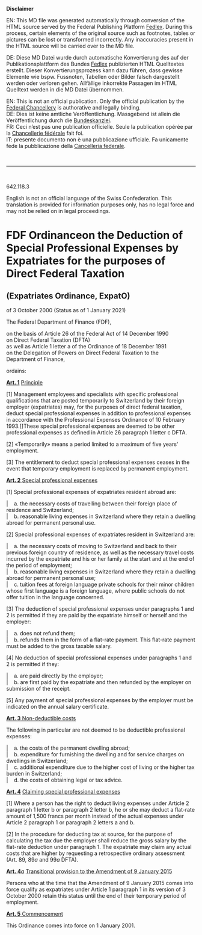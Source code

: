
**Disclaimer**  

EN: This MD file was generated automatically through conversion of the HTML source served by the Federal Publishing Platform [Fedlex](https://www.fedlex.admin.ch/).
During this process, certain elements of the original source such as footnotes, tables or pictures can be lost or transformed incorrectly. Any inaccuracies present in the HTML source will be carried over to the MD file.  

DE: Diese MD Datei wurde durch automatische Konvertierung des auf der Publikationsplattform des Bundes [Fedlex](https://www.fedlex.admin.ch/) publizierten HTML Quelltextes erstellt.
Dieser Konvertierungsprozess kann dazu führen, dass gewisse Elemente wie bspw. Fussnoten, Tabellen oder Bilder falsch dargestellt werden oder verloren gehen.
Allfällige inkorrekte Passagen im HTML Quelltext werden in die MD Datei übernommen.  

EN: This is not an official publication. Only the official publication by the [Federal Chancellery](https://www.bk.admin.ch/bk/en/home.html) is authorative and legally binding.  
DE: Dies ist keine amtliche Veröffentlichung. Massgebend ist allein die Veröffentlichung durch die [Bundeskanzlei](https://www.bk.admin.ch/bk/de/home.html).  
FR: Ceci n’est pas une publication officielle. Seule la publication opérée par la [Chancellerie fédérale](https://www.bk.admin.ch/bk/fr/home.html) fait foi.  
IT: presente documento non è una pubblicazione ufficiale. Fa unicamente fede la pubblicazione della [Cancelleria federale](https://www.bk.admin.ch/bk/it/home.html).  

&nbsp;

----

&nbsp;

642.118.3 

English is not an official language of the Swiss Confederation. This translation is provided for information purposes only, has no legal force and may not be relied on in legal proceedings.

# FDF Ordinanceon the Deduction of Special Professional Expenses by Expatriates for the purposes of Direct Federal Taxation

## (Expatriates Ordinance, ExpatO)

of 3 October 2000 (Status as of 1 January 2021) 

The Federal Department of Finance (FDF),

on the basis of Article 26 of the Federal Act of 14 December 1990   
on Direct Federal Taxation (DFTA)  
as well as Article 1 letter a of the Ordinance of 18 December 1991   
on the Delegation of Powers on Direct Federal Taxation to the   
Department of Finance,

ordains:

[**Art. 1**](https://www.fedlex.admin.ch/eli/cc/2000/471/en#art_1) [Principle](https://www.fedlex.admin.ch/eli/cc/2000/471/en#art_1) 

[1] Management employees and specialists with specific professional qualifications that are posted temporarily to Switzerland by their foreign employer (expatriates) may, for the purposes of direct federal taxation, deduct special professional expenses in addition to professional expenses in accordance with the Professional Expenses Ordinance of 10 February 1993.[]These special professional expenses are deemed to be other professional expenses as defined in Article 26 paragraph 1 letter c DFTA.

[2] «Temporarily» means a period limited to a maximum of five years' employment.

[3] The entitlement to deduct special professional expenses ceases in the event that temporary employment is replaced by permanent employment.

[**Art. 2** Special professional expenses](https://www.fedlex.admin.ch/eli/cc/2000/471/en#art_2) 

[1] Special professional expenses of expatriates resident abroad are:


|    a. the necessary costs of travelling between their foreign place of residence and Switzerland;  
|    b. reasonable living expenses in Switzerland where they retain a dwelling abroad for permanent personal use.

[2] Special professional expenses of expatriates resident in Switzerland are:


|    a. the necessary costs of moving to Switzerland and back to their previous foreign country of residence, as well as the necessary travel costs incurred by the expatriate and his or her family at the start and at the end of the period of employment;  
|    b. reasonable living expenses in Switzerland where they retain a dwelling abroad for permanent personal use;  
|    c. tuition fees at foreign language private schools for their minor children whose first language is a foreign language, where public schools do not offer tuition in the language concerned.

[3] The deduction of special professional expenses under paragraphs 1 and 2 is permitted if they are paid by the expatriate himself or herself and the employer:


|    a. does not refund them;  
|    b. refunds them in the form of a flat-rate payment. This flat-rate payment must be added to the gross taxable salary.

[4] No deduction of special professional expenses under paragraphs 1 and 2 is permitted if they:


|    a. are paid directly by the employer;  
|    b. are first paid by the expatriate and then refunded by the employer on submission of the receipt.

[5] Any payment of special professional expenses by the employer must be indicated on the annual salary certificate.

[**Art. 3** Non-deductible costs](https://www.fedlex.admin.ch/eli/cc/2000/471/en#art_3) 

The following in particular are not deemed to be deductible professional expenses:


|    a. the costs of the permanent dwelling abroad;  
|    b. expenditure for furnishing the dwelling and for service charges on dwellings in Switzerland;  
|    c. additional expenditure due to the higher cost of living or the higher tax burden in Switzerland;  
|    d. the costs of obtaining legal or tax advice.

[**Art. 4**](https://www.fedlex.admin.ch/eli/cc/2000/471/en#art_4) [Claiming special professional expenses](https://www.fedlex.admin.ch/eli/cc/2000/471/en#art_4) 

[1] Where a person has the right to deduct living expenses under Article 2 paragraph 1 letter b or paragraph 2 letter b, he or she may deduct a flat-rate amount of 1,500 francs per month instead of the actual expenses under Article 2 paragraph 1 or paragraph 2 letters a and b.

[2] In the procedure for deducting tax at source, for the purpose of calculating the tax due the employer shall reduce the gross salary by the flat-rate deduction under paragraph 1. The expatriate may claim any actual costs that are higher by requesting a retrospective ordinary assessment (Art. 89, 89*a* and 99*a* DFTA).

[**Art. 4***a*](https://www.fedlex.admin.ch/eli/cc/2000/471/en#art_4_a) [Transitional provision to the Amendment of 9 January 2015](https://www.fedlex.admin.ch/eli/cc/2000/471/en#art_4_a) 

Persons who at the time that the Amendment of 9 January 2015 comes into force qualify as expatriates under Article 1 paragraph 1 in its version of 3 October 2000 retain this status until the end of their temporary period of employment.

[**Art. 5** Commencement](https://www.fedlex.admin.ch/eli/cc/2000/471/en#art_5) 

This Ordinance comes into force on 1 January 2001.

